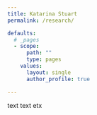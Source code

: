 ```yaml
---
title: Katarina Stuart
permalink: /research/

defaults:
  # _pages
  - scope:
      path: ""
      type: pages
    values:
      layout: single
      author_profile: true
      
---
```

text text etx
